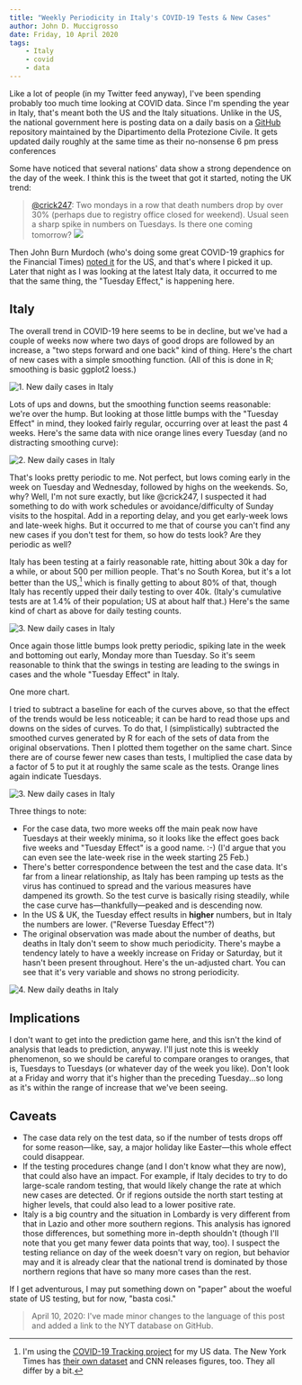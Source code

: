 ```yaml
---
title: "Weekly Periodicity in Italy's COVID-19 Tests & New Cases"
author: John D. Muccigrosso
date: Friday, 10 April 2020
tags: 
    - Italy
    - covid
    - data
---
```


Like a lot of people (in my Twitter feed anyway), I've been spending probably too much time looking at COVID data. Since I'm spending the year in Italy, that's meant both the US and the Italy situations. Unlike in the US, the national government here is posting data on a daily basis on a [GitHub](https://github.com/pcm-dpc/COVID-19) repository maintained by the Dipartimento della Protezione Civile. It gets updated daily roughly at the same time as their no-nonsense 6 pm press conferences

Some have noticed that several nations' data show a strong dependence on the day of the week. I think this is the tweet that got it started, noting the UK trend:

> [@crick247](https://twitter.com/Crick247/status/1247193242279559174): Two mondays in a row that death numbers drop by over 30% (perhaps due to registry office closed for weekend). Usual seen a sharp spike in numbers on Tuesdays. Is there one coming tomorrow? ![](https://pbs.twimg.com/media/EU7rpD2WAAAUb2i?format=jpg&name=small)

Then John Burn Murdoch (who's doing some great COVID-19 graphics for the Financial Times) [noted it](https://twitter.com/jburnmurdoch/status/1247681939575910402) for the US, and that's where I picked it up. Later that night as I was looking at the latest Italy data, it occurred to me that the same thing, the "Tuesday Effect," is happening here.

## Italy

The overall trend in COVID-19 here seems to be in decline, but we've had a couple of weeks now where two days of good drops are followed by an increase, a "two steps forward and one back" kind of thing. Here's the chart of new cases with a simple smoothing function. (All of this is done in R; smoothing is basic ggplot2 loess.)

![1. New daily cases in Italy](/images/Italy_daily_cases.png)

Lots of ups and downs, but the smoothing function seems reasonable: we're over the hump. But looking at those little bumps with the "Tuesday Effect" in mind, they looked fairly regular, occurring over at least the past 4 weeks. Here's the same data with nice orange lines every Tuesday (and no distracting smoothing curve):

![2. New daily cases in Italy](/images/Italy_daily_cases_tuesday.png)

That's looks pretty periodic to me. Not perfect, but lows coming early in the week on Tuesday and Wednesday, followed by highs on the weekends. So, why? Well, I'm not sure exactly, but like @crick247, I suspected it had something to do with work schedules or avoidance/difficulty of Sunday visits to the hospital. Add in a reporting delay, and you get early-week lows and late-week highs. But it occurred to me that of course you can't find any new cases if you don't test for them, so how do tests look? Are they periodic as well?

Italy has been testing at a fairly reasonable rate, hitting about 30k a day for a while, or about 500 per million people. That's no South Korea, but it's a lot better than the US,[^US_data] which is finally getting to about 80% of that, though Italy has recently upped their daily testing to over 40k. (Italy's cumulative tests are at 1.4% of their population; US at about half that.) Here's the same kind of chart as above for daily testing counts.

[^US_data]: I'm using the [COVID-19 Tracking project](https://covidtracking.com) for my US data. The New York Times has [their own dataset](https://github.com/nytimes/covid-19-data) and CNN releases figures, too. They all differ by a bit.

![3. New daily cases in Italy](/images/Italy_daily_tests_tuesday.png)

Once again those little bumps look pretty periodic, spiking late in the week and bottoming out early, Monday more than Tuesday. So it's seem reasonable to think that the swings in testing are leading to the swings in cases and the whole "Tuesday Effect" in Italy.

One more chart.

I tried to subtract a baseline for each of the curves above, so that the effect of the trends would be less noticeable; it can be hard to read those ups and downs on the sides of curves. To do that, I (simplistically) subtracted the smoothed curves generated by R for each of the sets of data from the original observations. Then I plotted them together on the same chart. Since there are of course fewer new cases than tests, I multiplied the case data by a factor of 5 to put it at roughly the same scale as the tests. Orange lines again indicate Tuesdays.

![3. New daily cases in Italy](/images/Italy_both_tests_tuesday.png)

Three things to note:

- For the case data, two more weeks off the main peak now have Tuesdays at their weekly minima, so it looks like the effect goes back five weeks and "Tuesday Effect" is a good name. :-) (I'd argue that you can even see the late-week rise in the week starting 25 Feb.)
- There's better correspondence between the test and the case data. It's far from a linear relationship, as Italy has been ramping up tests as the virus has continued to spread and the various measures have dampened its growth. So the test curve is basically rising steadily, while the case curve has—thankfully—peaked and is descending now.
- In the US & UK, the Tuesday effect results in **higher** numbers, but in Italy the numbers are lower. ("Reverse Tuesday Effect"?)
- The original observation was made about the number of deaths, but deaths in Italy don't seem to show much periodicity. There's maybe a tendency lately to have a weekly increase on Friday or Saturday, but it hasn't been present throughout. Here's the un-adjusted chart. You can see that it's very variable and shows no strong periodicity.

![4. New daily deaths in Italy](/images/Italy_daily_deaths.png)

## Implications

I don't want to get into the prediction game here, and this isn't the kind of analysis that leads to prediction, anyway. I'll just note this is weekly phenomenon, so we should be careful to compare oranges to oranges, that is, Tuesdays to Tuesdays (or whatever day of the week you like). Don't look at a Friday and worry that it's higher than the preceding Tuesday...so long as it's within the range of increase that we've been seeing.

## Caveats

- The case data rely on the test data, so if the number of tests drops off for some reason—like, say, a major holiday like Easter—this whole effect could disappear.
- If the testing procedures change (and I don't know what they are now), that could also have an impact. For example, if Italy decides to try to do large-scale random testing, that would likely change the rate at which new cases are detected. Or if regions outside the north start testing at higher levels, that could also lead to a lower positive rate.
- Italy is a big country and the situation in Lombardy is very different from that in Lazio and other more southern regions. This analysis has ignored those differences, but something more in-depth shouldn't (though I'll note that you get many fewer data points that way, too). I suspect the testing reliance on day of the week doesn't vary on region, but behavior may and it is already clear that the national trend is dominated by those northern regions that have so many more cases than the rest.

If I get adventurous, I may put something down on "paper" about the woeful state of US testing, but for now, "basta cosi."

> April 10, 2020: I've made minor changes to the language of this post and added a link to the NYT database on GitHub.
